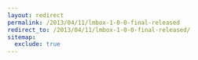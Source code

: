 ```yaml
---
layout: redirect
permalink: /2013/04/11/lmbox-1-0-0-final-released
redirect_to: /2013/04/11/lmbox-1-0-0-final-released/
sitemap:
  exclude: true
---
```

